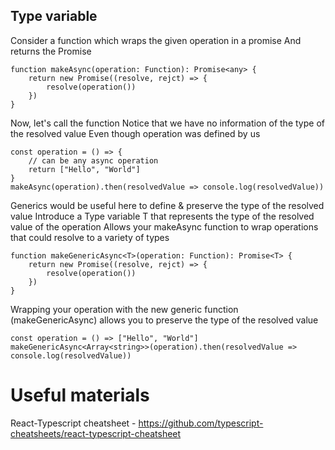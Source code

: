 ## Type variable

Consider a function which wraps the given operation in a promise
And returns the Promise
```
function makeAsync(operation: Function): Promise<any> {
    return new Promise((resolve, rejct) => {
        resolve(operation())
    })
}
```

Now, let's call the function
Notice that we have no information of the type of the resolved value
Even though operation was defined by us
```
const operation = () => {
    // can be any async operation
    return ["Hello", "World"]
}
makeAsync(operation).then(resolvedValue => console.log(resolvedValue))
```

Generics would be useful here to define & preserve the type of the resolved value
Introduce a Type variable T that represents the type of the resolved value of the operation
Allows your makeAsync function to wrap operations that could resolve to a variety of types
```
function makeGenericAsync<T>(operation: Function): Promise<T> {
    return new Promise((resolve, rejct) => {
        resolve(operation())
    })
}
```

Wrapping your operation with the new generic function (makeGenericAsync) 
allows you to preserve the type of the resolved value
```
const operation = () => ["Hello", "World"]
makeGenericAsync<Array<string>>(operation).then(resolvedValue => console.log(resolvedValue))
```

# Useful materials
React-Typescript cheatsheet - https://github.com/typescript-cheatsheets/react-typescript-cheatsheet




 